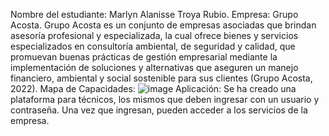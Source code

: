 Nombre del estudiante: Marlyn Alanisse Troya Rubio.
Empresa: Grupo Acosta.
Grupo Acosta es un conjunto de empresas asociadas que brindan asesoría profesional y especializada, la cual ofrece bienes y servicios especializados en consultoría ambiental, de seguridad y calidad, que promuevan buenas prácticas de gestión empresarial mediante la implementación de soluciones y alternativas que aseguren un manejo financiero, ambiental y social sostenible para sus clientes (Grupo Acosta, 2022). 
Mapa de Capacidades: 
![image](https://github.com/MarTroya3/Taller2/assets/132024686/e2ff56d3-5d8a-426b-8093-afe620e4d212)
Aplicación: Se ha creado una plataforma para técnicos, los mismos que deben ingresar con un usuario y contraseña. Una vez que ingresan, pueden acceder a los servicios de la empresa.
